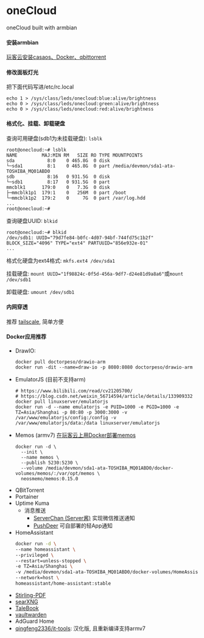 # oneCloud
oneCloud built with armbian

#### 安装armbian
[玩客云安装casaos、Docker、qbittorrent](https://zhuanlan.zhihu.com/p/658340519?utm_medium=social&utm_oi=697147908176224256&utm_psn=1748803540695527424&utm_source=wechat_session)

#### 修改面板灯光
把下面代码写进/etc/rc.local
```
echo 1 > /sys/class/leds/onecloud:blue:alive/brightness
echo 0 > /sys/class/leds/onecloud:green:alive/brightness
echo 0 > /sys/class/leds/onecloud:red:alive/brightness
```

#### 格式化、挂载、卸载硬盘
查询可用硬盘(sdb1为未挂载硬盘): `lsblk`
```
root@onecloud:~# lsblk
NAME         MAJ:MIN RM   SIZE RO TYPE MOUNTPOINTS
sda            8:0    0 465.8G  0 disk
└─sda1         8:1    0 465.8G  0 part /media/devmon/sda1-ata-TOSHIBA_MQ01ABD0
sdb            8:16   0 931.5G  0 disk
└─sdb1         8:17   0 931.5G  0 part
mmcblk1      179:0    0   7.3G  0 disk
├─mmcblk1p1  179:1    0   256M  0 part /boot
└─mmcblk1p2  179:2    0     7G  0 part /var/log.hdd
...
root@onecloud:~#
```

查询硬盘UUID: `blkid`
```
root@onecloud:~# blkid
/dev/sdb1: UUID="79d7fe84-b0fc-4d07-94bf-744fd75c1b2f" BLOCK_SIZE="4096" TYPE="ext4" PARTUUID="856e932e-01"
...
```

格式化硬盘为ext4格式: `mkfs.ext4 /dev/sda1`

挂载硬盘: `mount UUID="1f98824c-0f5d-456a-9df7-d24e81d9a8a6"`或`mount /dev/sdb1`

卸载硬盘: `umount /dev/sdb1`

#### 内网穿透
推荐 [tailscale](https://tailscale.com/), 简单方便

#### Docker应用推荐
- DrawIO:
  ```
  docker pull doctorpeso/drawio-arm
  docker run -dit --name=draw-io -p 8080:8080 doctorpeso/drawio-arm
  ```
- EmulatorJS (目前不支持arm)
  ```
  # https://www.bilibili.com/read/cv21205700/
  # https://blog.csdn.net/weixin_56714594/article/details/133909332
  docker pull linuxserver/emulatorjs
  docker run -d --name emulatorjs -e PUID=1000 -e PGID=1000 -e TZ=Asia/Shanghai -p 80:80 -p 3000:3000 -v /var/www/emulatorjs/config:/config -v /var/www/emulatorjs/data:/data linuxserver/emulatorjs
  ```
- Memos (armv7) [在玩客云上用Docker部署memos](https://ruohai.wang/202311/memos-install-on-onecloud/)
  ```
  docker run -d \
    --init \
    --name memos \
    --publish 5230:5230 \
    --volume /media/devmon/sda1-ata-TOSHIBA_MQ01ABD0/docker-volumes/memos/:/var/opt/memos \
    neosmemo/memos:0.15.0
  ```
- QBitTorrent
- Portainer
- Uptime Kuma
  - 消息推送
    - [ServerChan (Server酱)](https://sct.ftqq.com/) 实现微信推送通知
    - [PushDeer](https://www.pushdeer.com/) 可自部署的轻App通知
- HomeAssistant
  ```bash
  docker run -d \
  --name homeassistant \
  --privileged \
  --restart=unless-stopped \
  -e TZ=Asia/Shanghai \
  -v /media/devmon/sda1-ata-TOSHIBA_MQ01ABD0/docker-volumes/HomeAssistant/config:/config \
  --network=host \
  homeassistant/home-assistant:stable
  ```
- [Stirling-PDF](https://github.com/Stirling-Tools/Stirling-PDF)
- [searXNG](https://github.com/searxng/searxng-docker)
- [TaleBook](https://github.com/talebook/talebook)
- [vaultwarden](https://github.com/dani-garcia/vaultwarden)
- AdGuard Home
- [qingfeng2336/it-tools](https://hub.docker.com/r/qingfeng2336/it-tools): 汉化版, 且重新编译支持armv7
